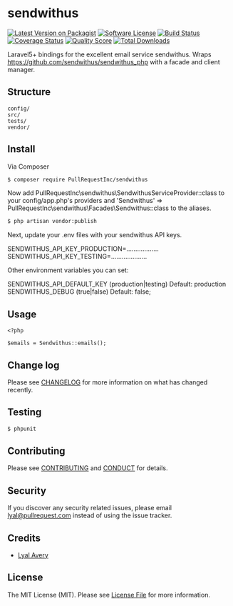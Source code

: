 # sendwithus

[![Latest Version on Packagist][ico-version]][link-packagist]
[![Software License][ico-license]](LICENSE.md)
[![Build Status][ico-travis]][link-travis]
[![Coverage Status][ico-scrutinizer]][link-scrutinizer]
[![Quality Score][ico-code-quality]][link-code-quality]
[![Total Downloads][ico-downloads]][link-downloads]

Laravel5+ bindings for the excellent email service sendwithus.  Wraps https://github.com/sendwithus/sendwithus_php with a facade and client manager.

## Structure

```
config/
src/
tests/
vendor/
```

## Install

Via Composer

``` bash
$ composer require PullRequestInc/sendwithus
```

Now add PullRequestInc\sendwithus\SendwithusServiceProvider::class to your config/app.php's providers
and 'Sendwithus' => PullRequestInc\sendwithus\Facades\Sendwithus::class to the aliases.


``` bash
$ php artisan vendor:publish
```

Next, update your .env files with your sendwithus API keys.  

SENDWITHUS_API_KEY_PRODUCTION=..................
SENDWITHUS_API_KEY_TESTING=....................

Other environment variables you can set:

SENDWITHUS_API_DEFAULT_KEY (production|testing)  Default: production
SENDWITHUS_DEBUG (true|false)   Default: false;

## Usage

``` 
<?php

$emails = Sendwithus::emails();

```

## Change log

Please see [CHANGELOG](CHANGELOG.md) for more information on what has changed recently.

## Testing

``` bash
$ phpunit 
```

## Contributing

Please see [CONTRIBUTING](CONTRIBUTING.md) and [CONDUCT](CONDUCT.md) for details.

## Security

If you discover any security related issues, please email lyal@pullrequest.com instead of using the issue tracker.

## Credits

- [Lyal Avery][link-author]

## License

The MIT License (MIT). Please see [License File](LICENSE.md) for more information.

[ico-version]: https://img.shields.io/packagist/v/PullRequestInc/sendwithus.svg?style=flat-square
[ico-license]: https://img.shields.io/badge/license-MIT-brightgreen.svg?style=flat-square
[ico-travis]: https://img.shields.io/travis/PullRequestInc/sendwithus/master.svg?style=flat-square
[ico-scrutinizer]: https://img.shields.io/scrutinizer/coverage/g/PullRequestInc/sendwithus.svg?style=flat-square
[ico-code-quality]: https://img.shields.io/scrutinizer/g/PullRequestInc/sendwithus.svg?style=flat-square
[ico-downloads]: https://img.shields.io/packagist/dt/PullRequestInc/sendwithus.svg?style=flat-square

[link-packagist]: https://packagist.org/packages/PullRequestInc/sendwithus
[link-travis]: https://travis-ci.org/PullRequestInc/sendwithus
[link-scrutinizer]: https://scrutinizer-ci.com/g/PullRequestInc/sendwithus/code-structure
[link-code-quality]: https://scrutinizer-ci.com/g/PullRequestInc/sendwithus
[link-downloads]: https://packagist.org/packages/PullRequestInc/sendwithus
[link-author]: https://github.com/lyal
[link-contributors]: ../../contributors
